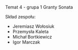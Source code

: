 Temat 4 - grupa 1
Granty Sonata

Skład zespołu:
* Jeremiasz Wołosiuk
* Przemysła Kaleta
* Michał Bortkiewicz
* Igor Marczak
